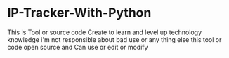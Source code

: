 # IP-Tracker-With-Python
This is Tool or source code Create to learn and level up technology knowledge i'm not responsible about bad use or any thing else this tool or code open source and Can use or edit or modify 
